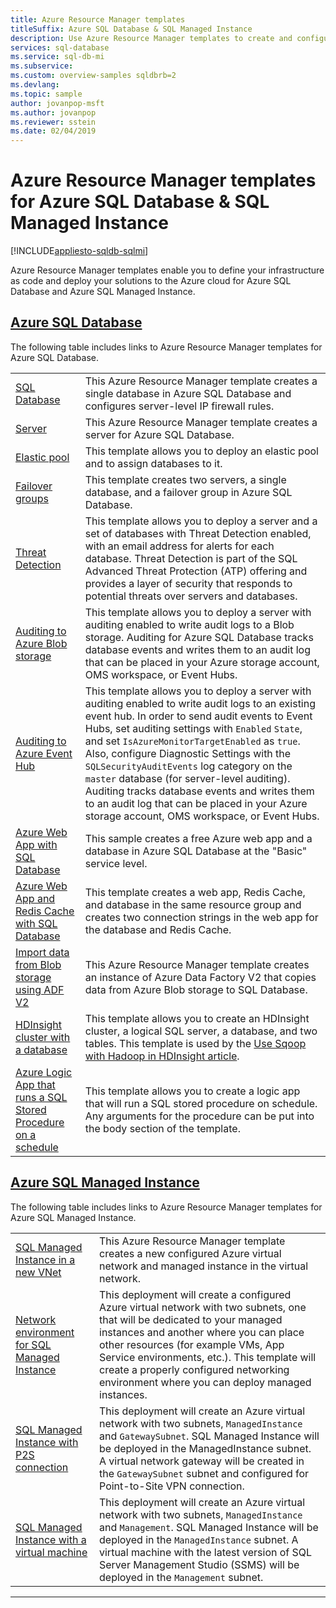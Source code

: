 ```yaml
---
title: Azure Resource Manager templates
titleSuffix: Azure SQL Database & SQL Managed Instance
description: Use Azure Resource Manager templates to create and configure Azure SQL Database and Azure SQL Managed Instance. 
services: sql-database
ms.service: sql-db-mi
ms.subservice:
ms.custom: overview-samples sqldbrb=2
ms.devlang: 
ms.topic: sample
author: jovanpop-msft
ms.author: jovanpop
ms.reviewer: sstein
ms.date: 02/04/2019
---
```


# Azure Resource Manager templates for Azure SQL Database & SQL Managed Instance
[!INCLUDE[appliesto-sqldb-sqlmi](../includes/appliesto-sqldb-sqlmi.md)]

Azure Resource Manager templates enable you to define your infrastructure as code and deploy your solutions to the Azure cloud for Azure SQL Database and Azure SQL Managed Instance.

## [Azure SQL Database](#tab/single-database)

The following table includes links to Azure Resource Manager templates for Azure SQL Database.

| |  |
|---|---|
| [SQL Database](https://github.com/Azure/azure-quickstart-templates/tree/master/201-sql-database-transparent-encryption-create) | This Azure Resource Manager template creates a single database in Azure SQL Database and configures server-level IP firewall rules. |
| [Server](https://github.com/Azure/azure-quickstart-templates/tree/master/101-sql-logical-server) | This Azure Resource Manager template creates a server for Azure SQL Database. |
| [Elastic pool](https://github.com/Azure/azure-quickstart-templates/tree/master/101-sql-elastic-pool-create) | This template allows you to deploy an elastic pool and to assign databases to it. |
| [Failover groups](https://github.com/Azure/azure-quickstart-templates/tree/master/101-sql-with-failover-group) | This template creates two servers, a single database, and a failover group in Azure SQL Database.|
| [Threat Detection](https://github.com/Azure/azure-quickstart-templates/tree/master/201-sql-threat-detection-db-policy-multiple-databases) | This template allows you to deploy a server and a set of databases with Threat Detection enabled, with an email address for alerts for each database. Threat Detection is part of the SQL Advanced Threat Protection (ATP) offering and provides a layer of security that responds to potential threats over servers and databases.|
| [Auditing to Azure Blob storage](https://github.com/Azure/azure-quickstart-templates/tree/master/201-sql-auditing-server-policy-to-blob-storage) | This template allows you to deploy a server with auditing enabled to write audit logs to a Blob storage. Auditing for Azure SQL Database tracks database events and writes them to an audit log that can be placed in your Azure storage account, OMS workspace, or Event Hubs.|
| [Auditing to Azure Event Hub](https://github.com/Azure/azure-quickstart-templates/tree/master/201-sql-auditing-server-policy-to-eventhub) | This template allows you to deploy a server with auditing enabled to write audit logs to an existing event hub. In order to send audit events to Event Hubs, set auditing settings with `Enabled` `State`, and set `IsAzureMonitorTargetEnabled` as `true`. Also, configure Diagnostic Settings with the `SQLSecurityAuditEvents` log category on the `master` database (for server-level auditing). Auditing tracks database events and writes them to an audit log that can be placed in your Azure storage account, OMS workspace, or Event Hubs.|
| [Azure Web App with SQL Database](https://github.com/Azure/azure-quickstart-templates/tree/master/201-web-app-sql-database) | This sample creates a free Azure web app and a database in Azure SQL Database at the "Basic" service level.|
| [Azure Web App and Redis Cache with SQL Database](https://github.com/Azure/azure-quickstart-templates/tree/master/201-web-app-redis-cache-sql-database) | This template creates a web app, Redis Cache, and database in the same resource group and creates two connection strings in the web app for the database and Redis Cache.|
| [Import data from Blob storage using ADF V2](https://github.com/Azure/azure-quickstart-templates/tree/master/101-data-factory-v2-blob-to-sql-copy) | This Azure Resource Manager template creates an instance of Azure Data Factory V2 that copies data from Azure Blob storage to SQL Database.|
| [HDInsight cluster with a database](https://github.com/Azure/azure-quickstart-templates/tree/master/101-hdinsight-linux-with-sql-database) | This template allows you to create an HDInsight cluster, a logical SQL server, a database, and two tables. This template is used by the [Use Sqoop with Hadoop in HDInsight article](https://docs.microsoft.com/azure/hdinsight/hadoop/hdinsight-use-sqoop). |
| [Azure Logic App that runs a SQL Stored Procedure on a schedule](https://github.com/Azure/azure-quickstart-templates/tree/master/101-logic-app-sql-proc) | This template allows you to create a logic app that will run a SQL stored procedure on schedule. Any arguments for the procedure can be put into the body section of the template.|

## [Azure SQL Managed Instance](#tab/managed-instance)

The following table includes links to Azure Resource Manager templates for Azure SQL Managed Instance.

| |  |
|---|---|
| [SQL Managed Instance in a new VNet](https://github.com/Azure/azure-quickstart-templates/tree/master/101-sqlmi-new-vnet) | This Azure Resource Manager template creates a new configured Azure virtual network and managed instance in the virtual network. |
| [Network environment for SQL Managed Instance](https://github.com/Azure/azure-quickstart-templates/tree/master/101-sql-managed-instance-azure-environment) | This deployment will create a configured Azure virtual network with two subnets, one that will be dedicated to your managed instances and another where you can place other resources (for example VMs, App Service environments, etc.). This template will create a properly configured networking environment where you can deploy managed instances. |
| [SQL Managed Instance with P2S connection](https://github.com/Azure/azure-quickstart-templates/tree/master/201-sqlmi-new-vnet-w-point-to-site-vpn) | This deployment will create an Azure virtual network with two subnets, `ManagedInstance` and `GatewaySubnet`. SQL Managed Instance will be deployed in the ManagedInstance subnet. A virtual network gateway will be created in the `GatewaySubnet` subnet and configured for Point-to-Site VPN connection. |
| [SQL Managed Instance with a virtual machine](https://github.com/Azure/azure-quickstart-templates/tree/master/201-sqlmi-new-vnet-w-jumpbox) | This deployment will create an Azure virtual network with two subnets, `ManagedInstance` and `Management`. SQL Managed Instance will be deployed in the `ManagedInstance` subnet. A virtual machine with the latest version of SQL Server Management Studio (SSMS) will be deployed in the `Management` subnet. |

---

